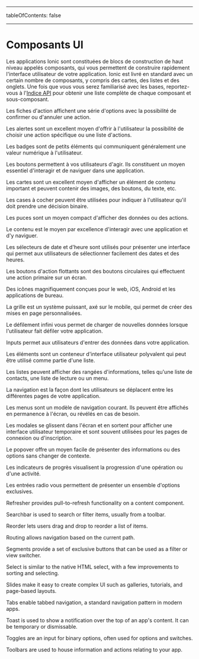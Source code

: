 * * *

tableOfContents: false

* * *

# Composants UI

Les applications Ionic sont constituées de blocs de construction de haut niveau appelés composants, qui vous permettent de construire rapidement l'interface utilisateur de votre application. Ionic est livré en standard avec un certain nombre de composants, y compris des cartes, des listes et des onglets. Une fois que vous vous serez familiarisé avec les bases, reportez-vous à l'[Indice API](/docs/api) pour obtenir une liste complète de chaque composant et sous-composant.

<docs-cards> <docs-card header="Action Sheet" href="/docs/api/action-sheet" img="/docs/assets/icons/feature-component-actionsheet-icon.png"> 

Les fiches d'action affichent une série d'options avec la possibilité de confirmer ou d'annuler une action.</docs-card>

<docs-card header="Alert" href="/docs/api/alert" icon="/docs/assets/icons/component-alert-icon.png"> 

Les alertes sont un excellent moyen d'offrir à l'utilisateur la possibilité de choisir une action spécifique ou une liste d'actions.</docs-card>

<docs-card header="Badge" href="/docs/api/badge" icon="/docs/assets/icons/component-badge-icon.png"> 

Les badges sont de petits éléments qui communiquent généralement une valeur numérique à l'utilisateur.</docs-card>

<docs-card header="Button" href="/docs/api/button" icon="/docs/assets/icons/component-button-icon.png"> 

Les boutons permettent à vos utilisateurs d'agir. Ils constituent un moyen essentiel d'interagir et de naviguer dans une application.</docs-card>

<docs-card header="Card" href="/docs/api/card" icon="/docs/assets/icons/component-card-icon.png"> 

Les cartes sont un excellent moyen d'afficher un élément de contenu important et peuvent contenir des images, des boutons, du texte, etc.</docs-card>

<docs-card header="Checkbox" href="/docs/api/checkbox" icon="/docs/assets/icons/component-checkbox-icon.png"> 

Les cases à cocher peuvent être utilisées pour indiquer à l'utilisateur qu'il doit prendre une décision binaire.</docs-card>

<docs-card header="Chip" href="/docs/api/chip" icon="/docs/assets/icons/component-chip-icon.png"> 

Les puces sont un moyen compact d'afficher des données ou des actions.</docs-card>

<docs-card header="Content" href="/docs/api/content" icon="/docs/assets/icons/component-content-icon.png"> 

Le contenu est le moyen par excellence d'interagir avec une application et d'y naviguer.</docs-card>

<docs-card header="Date & Time Pickers" href="/docs/api/datetime" icon="/docs/assets/icons/component-datetimepicker-icon.png"> 

Les sélecteurs de date et d'heure sont utilisés pour présenter une interface qui permet aux utilisateurs de sélectionner facilement des dates et des heures.</docs-card>

<docs-card header="Floating Action Button" href="/docs/api/fab" icon="/docs/assets/icons/component-fab-icon.png"> 

Les boutons d'action flottants sont des boutons circulaires qui effectuent une action primaire sur un écran.</docs-card>

<docs-card header="Icons" href="https://ionicons.com" img="/docs/assets/icons/feature-component-icons-icon.png"> 

Des icônes magnifiquement conçues pour le web, iOS, Android et les applications de bureau.</docs-card>

<docs-card header="Grid" href="/docs/api/grid" icon="/docs/assets/icons/component-grid-icon.png"> 

La grille est un système puissant, axé sur le mobile, qui permet de créer des mises en page personnalisées.</docs-card>

<docs-card header="Infinite Scroll" href="/docs/api/infinite-scroll" icon="/docs/assets/icons/component-infinitescroll-icon.png"> 

Le défilement infini vous permet de charger de nouvelles données lorsque l'utilisateur fait défiler votre application.</docs-card>

<docs-card header="Input" href="/docs/api/input" icon="/docs/assets/icons/component-input-icon.png"> 

Inputs permet aux utilisateurs d'entrer des données dans votre application.</docs-card>

<docs-card header="Item" href="/docs/api/item" icon="/docs/assets/icons/component-item-icon.png"> 

Les éléments sont un conteneur d'interface utilisateur polyvalent qui peut être utilisé comme partie d'une liste.</docs-card>

<docs-card header="List" href="/docs/api/list" icon="/docs/assets/icons/component-lists-icon.png"> 

Les listes peuvent afficher des rangées d'informations, telles qu'une liste de contacts, une liste de lecture ou un menu.</docs-card>

<docs-card header="Navigation" href="/docs/api/nav" img="/docs/assets/icons/feature-component-navigation-icon.png"> 

La navigation est la façon dont les utilisateurs se déplacent entre les différentes pages de votre application.</docs-card>

<docs-card header="Menu" href="/docs/api/menu" icon="/docs/assets/icons/component-menu-icon.png"> 

Les menus sont un modèle de navigation courant. Ils peuvent être affichés en permanence à l'écran, ou révélés en cas de besoin.</docs-card>

<docs-card header="Modal" href="/docs/api/modal" icon="/docs/assets/icons/component-modal-icon.png"> 

Les modales se glissent dans l'écran et en sortent pour afficher une interface utilisateur temporaire et sont souvent utilisées pour les pages de connexion ou d'inscription.</docs-card>

<docs-card header="Popover" href="/docs/api/popover" icon="/docs/assets/icons/component-popover-icon.png"> 

Le popover offre un moyen facile de présenter des informations ou des options sans changer de contexte.</docs-card>

<docs-card header="Progress Indicators" href="/docs/api/progress-bar" icon="/docs/assets/icons/component-progress-icon.png"> 

Les indicateurs de progrès visualisent la progression d'une opération ou d'une activité.</docs-card>

<docs-card header="Radio" href="/docs/api/radio" icon="/docs/assets/icons/component-radio-icon.png"> 

Les entrées radio vous permettent de présenter un ensemble d'options exclusives.</docs-card>

<docs-card header="Refresher" href="/docs/api/refresher" icon="/docs/assets/icons/component-refresher-icon.png"> 

Refresher provides pull-to-refresh functionality on a content component.</docs-card>

<docs-card header="Searchbar" href="/docs/api/searchbar" img="/docs/assets/icons/feature-component-search-icon.png"> 

Searchbar is used to search or filter items, usually from a toolbar.</docs-card>

<docs-card header="Reorder" href="/docs/api/reorder" icon="/docs/assets/icons/component-reorder-icon.png"> 

Reorder lets users drag and drop to reorder a list of items.</docs-card>

<docs-card header="Routing" href="/docs/api/router" icon="/docs/assets/icons/component-routing-icon.png"> 

Routing allows navigation based on the current path.</docs-card>

<docs-card header="Segment" href="/docs/api/segment" icon="/docs/assets/icons/component-segment-icon.png"> 

Segments provide a set of exclusive buttons that can be used as a filter or view switcher.</docs-card>

<docs-card header="Select" href="/docs/api/select" icon="/docs/assets/icons/component-select-icon.png"> 

Select is similar to the native HTML select, with a few improvements to sorting and selecting.</docs-card>

<docs-card header="Slides" href="/docs/api/slides" icon="/docs/assets/icons/component-slides-icon.png"> 

Slides make it easy to create complex UI such as galleries, tutorials, and page-based layouts.</docs-card>

<docs-card header="Tabs" href="/docs/api/tabs" img="/docs/assets/icons/feature-component-tabs-icon.png"> 

Tabs enable tabbed navigation, a standard navigation pattern in modern apps.</docs-card>

<docs-card header="Toast" href="/docs/api/toast" icon="/docs/assets/icons/component-toast-icon.png"> 

Toast is used to show a notification over the top of an app's content. It can be temporary or dismissable.</docs-card>

<docs-card header="Toggle" href="/docs/api/toggle" icon="/docs/assets/icons/component-toggle-icon.png"> 

Toggles are an input for binary options, often used for options and switches.</docs-card>

<docs-card header="Toolbar" href="/docs/api/toolbar" icon="/docs/assets/icons/component-toolbar-icon.png"> 

Toolbars are used to house information and actions relating to your app.</docs-card> </docs-cards>